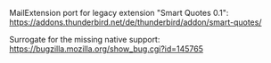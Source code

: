 MailExtension port for legacy extension "Smart Quotes 0.1":<br />
https://addons.thunderbird.net/de/thunderbird/addon/smart-quotes/

Surrogate for the missing native support: https://bugzilla.mozilla.org/show_bug.cgi?id=145765
